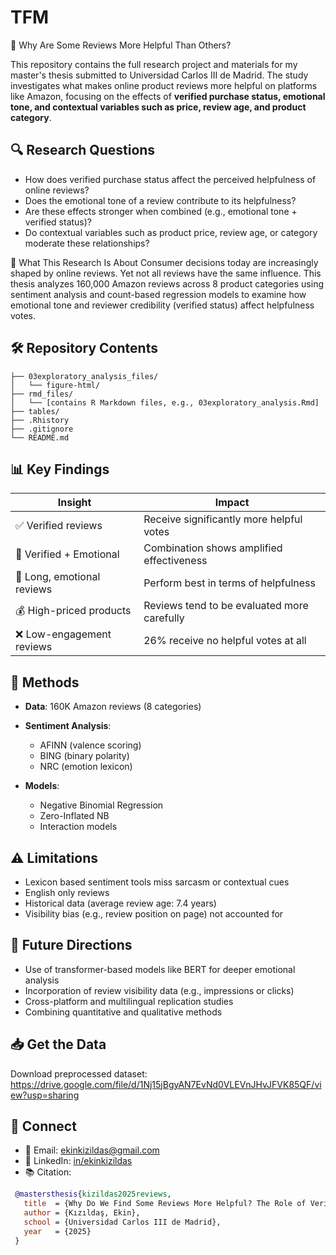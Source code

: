 
# TFM

🧠 Why Are Some Reviews More Helpful Than Others?

This repository contains the full research project and materials for my master's thesis submitted to Universidad Carlos III de Madrid. The study investigates what makes online product reviews more helpful on platforms like Amazon, focusing on the effects of **verified purchase status, emotional tone, and contextual variables such as price, review age, and product category**.

## 🔍 Research Questions
- How does verified purchase status affect the perceived helpfulness of online reviews?
- Does the emotional tone of a review contribute to its helpfulness?
- Are these effects stronger when combined (e.g., emotional tone + verified status)?
- Do contextual variables such as product price, review age, or category moderate these relationships?

🧠 What This Research Is About
Consumer decisions today are increasingly shaped by online reviews. Yet not all reviews have the same influence. This thesis analyzes 160,000 Amazon reviews across 8 product categories using sentiment analysis and count-based regression models to examine how emotional tone and reviewer credibility (verified status) affect helpfulness votes.


## 🛠️ Repository Contents

```         
├── 03exploratory_analysis_files/
│   └── figure-html/
├── rmd_files/
│   └── [contains R Markdown files, e.g., 03exploratory_analysis.Rmd]
├── tables/
├── .Rhistory
├── .gitignore
└── README.md

```

## 📊 Key Findings
| Insight                    | Impact                                      |
| -------------------------- | ------------------------------------------- |
| ✅ Verified reviews         | Receive significantly more helpful votes    |
| 💬 Verified + Emotional    | Combination shows amplified effectiveness   |
| 📝 Long, emotional reviews | Perform best in terms of helpfulness        |
| 💰 High-priced products    | Reviews tend to be evaluated more carefully |
| ❌ Low-engagement reviews   | 26% receive no helpful votes at all         |


## 🧮 Methods
- **Data**: 160K Amazon reviews (8 categories)

- **Sentiment Analysis**: 
  - AFINN (valence scoring)  
  - BING (binary polarity)
  - NRC (emotion lexicon)
  
- **Models**:
  - Negative Binomial Regression
  - Zero-Inflated NB 
  - Interaction models

## ⚠️ Limitations
- Lexicon based sentiment tools miss sarcasm or contextual cues
- English only reviews
- Historical data (average review age: 7.4 years)
- Visibility bias (e.g., review position on page) not accounted for

## 🚀 Future Directions
- Use of transformer-based models like BERT for deeper emotional analysis
- Incorporation of review visibility data (e.g., impressions or clicks)
- Cross-platform and multilingual replication studies
- Combining quantitative and qualitative methods

## 📥 Get the Data
Download preprocessed dataset:  
https://drive.google.com/file/d/1Nj15jBgyAN7EvNd0VLEVnJHvJFVK85QF/view?usp=sharing 


## 💬 Connect
- 📧 Email: ekinkizildas@gmail.com  
- 🔗 LinkedIn: [in/ekinkizildas](https://www.linkedin.com/in/ekinkizildas)
- 📚 Citation:  
 ```bibtex
  @mastersthesis{kizildas2025reviews,
    title  = {Why Do We Find Some Reviews More Helpful? The Role of Verified Status and Emotional Tone},
    author = {Kızıldaş, Ekin},
    school = {Universidad Carlos III de Madrid},
    year   = {2025}
  }
```
